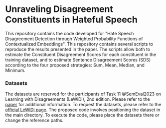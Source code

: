 # Unraveling Disagreement Constituents in Hateful Speech

This repository contains the code developed for "Hate Speech Disagreement Detection through Weighted Probability
Functions of Contextualized Embeddings". 
This repository contains several scripts to reproduce the results presented in the paper. 
The scripts allow both to estimate the Constituent Disagreement Scores for each constituent in the training dataset, and to estimate Sentence Disagreement Scores (SDS) according to the four proposed strategies: Sum, Mean, Median, and Minimum. 

### Datasets
The datasets are reserved for the participants of Task 11 @SemEval2023 on Learning with Disagreements (LeWiDi), 2nd edition. Please refer to the [paper](https://aclanthology.org/2023.semeval-1.314/) for additional information.
To request the datasets, please refer to the [official LeWiDi page](https://le-wi-di.github.io/).
The proposed code involves positioning the dataset in the main directory. To execute the code, please place the datasets there or change the reference paths.

